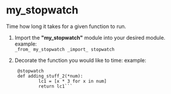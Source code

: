 # my_stopwatch
Time how long it takes for a given function to run.

1. Import the **"my_stopwatch"** module into your desired module.  
    example:     
            ```_from_ my_stopwatch _import_ stopwatch```
2. Decorate the function you would like to time:
    example:  
      
     ``` 
      @stopwatch  
      def adding_stuff_2(*num):  
              lc1 = [x * 3 for x in num]  
              return lc1```
